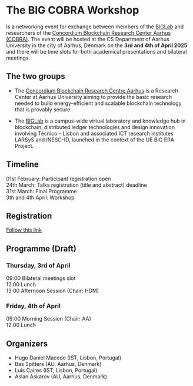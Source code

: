 # The BIG COBRA Workshop

Is a networking event for exchange between members of the [BIGLab](https://bigerachair.tecnico.ulisboa.pt/people/) and researchers of the [Concordium Blockchain Research Center Aarhus (COBRA)](https://cs.au.dk/research/centers/concordium/people-and-visitors).
The event will be hosted at the CS Department of Aarhus University in the city of Aarhus, Denmark on the **3rd and 4th of April 2025** and there will be time slots for both academical presentations and bilateral meetings. 

## The two groups

* The [Concordium Blockchain Research Centre Aarhus](https://cs.au.dk/research/centers/concordium/about) is a Research Center at Aarhus University aiming to provide the basic research needed to build energy-efficient and scalable blockchain technology that is provably secure.


* The [BIGLab](https://bigerachair.tecnico.ulisboa.pt/) is a campus-wide virtual laboratory and knowledge hub in blockchain, distributed ledger technologies and design innovation involving Técnico – Lisbon and associated ICT research institutes LARSyS and INESC-ID, launched in the context of the UE BiG ERA Project.

## Timeline
01st February: Participant registration open  
24th March: Talks registration (title and abstract) deadline   
31st March: Final Programme  
3th and 4th April: Workshop 

## Registration
[Follow this link](https://docs.google.com/forms/d/e/1FAIpQLSeVxdXe8Ar4Fhbdf2tLaJpaJnA__F4vFrY53ewVfOqfNVXj1w/viewform?usp=dialog)

## Programme (Draft)

### Thursday, 3rd of April

09:00 Bilateral meetings slot  
12:00 Lunch  
13:00 Afternoon Session (Chair: HDM)  

### Friday, 4th of April

09:00 Morning Session (Chair: AA)  
12:00 Lunch



## Organizers

* Hugo Daniel Macedo (IST, Lisbon, Portugal)
* Bas Spitters (AU, Aarhus, Denmark)
* Luis Caires  (IST, Lisbon, Portugal)
* Aslan Askarov (AU, Aarhus, Denmark)
